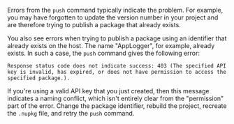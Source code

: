 Errors from the `push` command typically indicate the problem. For example, you may have forgotten to update the version number in your project and are therefore trying to publish a package that already exists.

You also see errors when trying to publish a package using an identifier that already exists on the host. The name "AppLogger", for example, already exists. In such a case, the `push` command gives the following error:

```output
Response status code does not indicate success: 403 (The specified API key is invalid, has expired, or does not have permission to access the specified package.).
```

If you're using a valid API key that you just created, then this message indicates a naming conflict, which isn't entirely clear from the "permission" part of the error. Change the package identifier, rebuild the project, recreate the `.nupkg` file, and retry the `push` command.